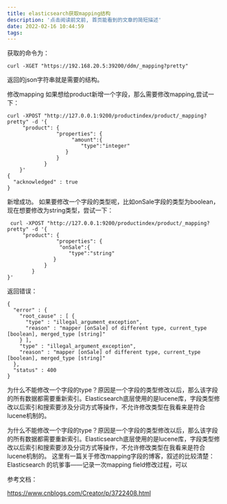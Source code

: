```yaml
---
title: elasticsearch获取mapping结构
description: '点击阅读前文前, 首页能看到的文章的简短描述'
date: 2022-02-16 10:44:59
tags:
---
```


 获取的命令为：

```
curl -XGET "https://192.168.20.5:39200/ddm/_mapping?pretty" 
```

返回的json字符串就是需要的结构。

修改mapping
如果想给product新增一个字段，那么需要修改mapping,尝试一下：

```shell
curl -XPOST "http://127.0.0.1:9200/productindex/product/_mapping?pretty" -d '{
     "product": {
                "properties": {
                     "amount":{
                        "type":"integer"
                   }
                }
            }
    }'
{
  "acknowledged" : true
}

```

新增成功。
如果要修改一个字段的类型呢，比如onSale字段的类型为boolean，现在想要修改为string类型，尝试一下：

```shell
 curl -XPOST "http://127.0.0.1:9200/productindex/product/_mapping?pretty" -d '{
     "product": {
                "properties": {
                 "onSale":{
                    "type":"string" 
               }
            }
        }
}'
```

返回错误：

```
{
  "error" : {
    "root_cause" : [ {
      "type" : "illegal_argument_exception",
      "reason" : "mapper [onSale] of different type, current_type [boolean], merged_type [string]"
    } ],
    "type" : "illegal_argument_exception",
    "reason" : "mapper [onSale] of different type, current_type [boolean], merged_type [string]"
  },
  "status" : 400
}
```

为什么不能修改一个字段的type？原因是一个字段的类型修改以后，那么该字段的所有数据都需要重新索引。Elasticsearch底层使用的是lucene库，字段类型修改以后索引和搜索要涉及分词方式等操作，不允许修改类型在我看来是符合lucene机制的。



为什么不能修改一个字段的type？原因是一个字段的类型修改以后，那么该字段的所有数据都需要重新索引。Elasticsearch底层使用的是lucene库，字段类型修改以后索引和搜索要涉及分词方式等操作，不允许修改类型在我看来是符合lucene机制的。
这里有一篇关于修改mapping字段的博客，叙述的比较清楚：Elasticsearch 的坑爹事——记录一次mapping field修改过程，可以

参考文档：

https://www.cnblogs.com/Creator/p/3722408.html
